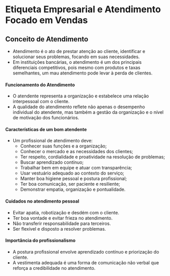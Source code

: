 # Etiqueta Empresarial e Atendimento Focado em Vendas 

## Conceito de Atendimento  
- Atendimento é o ato de prestar atenção ao cliente, identificar e solucionar seus problemas, focando em suas necessidades. 
- Em instituições bancárias, o atendimento é um dos principais diferenciais competitivos, pois mesmo com produtos e taxas semelhantes, um mau atendimento pode levar à perda de clientes.  

#### Funcionamento do Atendimento  
- O atendente representa a organização e estabelece uma relação interpessoal com o cliente. 
- A qualidade do atendimento reflete não apenas o desempenho individual do atendente, mas também a gestão da organização e o nível de motivação dos funcionários.  

#### Características de um bom atendente  
- Um profissional de atendimento deve:  
  - Conhecer suas funções e a organização;  
  - Conhecer o mercado e as necessidades dos clientes;  
  - Ter respeito, cordialidade e proatividade na resolução de problemas;  
  - Buscar aprendizado contínuo;  
  - Trabalhar bem em equipe e atuar com transparência;  
  - Usar vestuário adequado ao contexto do serviço;  
  - Manter boa higiene pessoal e postura profissional;  
  - Ter boa comunicação, ser paciente e resiliente;  
  - Demonstrar empatia, organização e pontualidade.  

#### Cuidados no atendimento pessoal  
- Evitar apatia, robotização e desdém com o cliente.  
- Ter boa vontade e evitar frieza no atendimento.  
- Não transferir responsabilidade para terceiros.  
- Ser flexível e disposto a resolver problemas.  

#### Importância do profissionalismo  
- A postura profissional envolve aprendizado contínuo e priorização do cliente. 
- A vestimenta adequada é uma forma de comunicação não verbal que reforça a credibilidade no atendimento.
